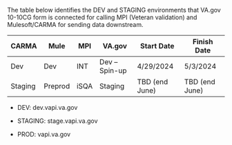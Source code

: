 The table below identifies the DEV and STAGING environments that VA.gov 10-10CG form is connected for calling MPI (Veteran validation) and Mulesoft/CARMA for sending data downstream.

|CARMA|Mule|MPI|VA.gov|Start Date|Finish Date|
|---------|-----|----------|--------|---------|-----------|
|Dev|Dev|INT|Dev – Spin-up|4/29/2024|5/3/2024|
|Staging|Preprod|iSQA|Staging|TBD (end June)|TBD (end June)|

- DEV: dev.vapi.va.gov

- STAGING: stage.vapi.va.gov

- PROD: vapi.va.gov
